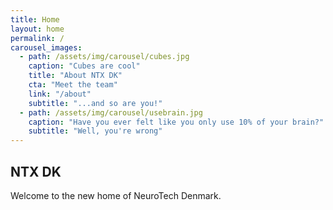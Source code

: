 ```yaml
---
title: Home
layout: home
permalink: /
carousel_images:
  - path: /assets/img/carousel/cubes.jpg
    caption: "Cubes are cool"
    title: "About NTX DK"
    cta: "Meet the team"
    link: "/about"
    subtitle: "...and so are you!"
  - path: /assets/img/carousel/usebrain.jpg
    caption: "Have you ever felt like you only use 10% of your brain?"
    subtitle: "Well, you're wrong"
---
```


## NTX DK

Welcome to the new home of NeuroTech Denmark.

